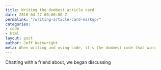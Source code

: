 ```yaml
---
title: Writing the dumbest article card
date: 2016-04-27 00:00:00 Z
permalink: "/writing-article-card-markup/"
categories:
- code
- html
layout: post
author: Jeff Wainwright
meta: When writing and using code, it's the dumbest code that wins
---
```


Chatting with a friend about, we began discussing 
